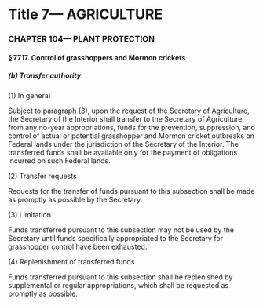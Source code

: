 
# Title 7— AGRICULTURE
### CHAPTER 104— PLANT PROTECTION
#### § 7717. Control of grasshoppers and Mormon crickets
##### (b) Transfer authority

(1) In general

Subject to paragraph (3), upon the request of the Secretary of Agriculture, the Secretary of the Interior shall transfer to the Secretary of Agriculture, from any no-year appropriations, funds for the prevention, suppression, and control of actual or potential grasshopper and Mormon cricket outbreaks on Federal lands under the jurisdiction of the Secretary of the Interior. The transferred funds shall be available only for the payment of obligations incurred on such Federal lands.

(2) Transfer requests

Requests for the transfer of funds pursuant to this subsection shall be made as promptly as possible by the Secretary.

(3) Limitation

Funds transferred pursuant to this subsection may not be used by the Secretary until funds specifically appropriated to the Secretary for grasshopper control have been exhausted.

(4) Replenishment of transferred funds

Funds transferred pursuant to this subsection shall be replenished by supplemental or regular appropriations, which shall be requested as promptly as possible.
